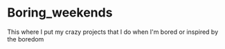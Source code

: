# Boring_weekends
This where I put my crazy projects that I do when I'm bored or inspired by the boredom
